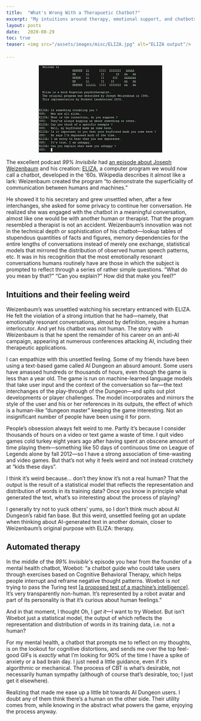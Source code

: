 ```yaml
---
title:  "What's Wrong With a Therapuetic Chatbot?"
excerpt: "My intuitions around therapy, emotional support, and chatbots."
layout: posts
date:   2020-08-29
toc: true
teaser: <img src="/assets/images/misc/ELIZA.jpg" alt="ELIZA output"/>

---
```

<center>

<img src="/assets/images/misc/ELIZA.jpg" alt="ELIZA output"/>

</center>

The excellent podcast *99% Invisibile* had [an episode about Joseph Weizenbaum](https://99percentinvisible.org/episode/the-eliza-effect/) and his creation: [ELIZA](https://en.wikipedia.org/wiki/ELIZA), a computer program we would now call a chatbot, developed in the ‘60s. Wikipedia describes it almost like a lark: Weizenbaum created the program “to demonstrate the superficiality of communication between humans and machines.”

He showed it to his secretary and grew unsettled when, after a few interchanges, she asked for some privacy to continue her conversation. He realized she was engaged with the chatbot in a meaningful conversation, almost like one would be with another human or therapist. That the program resembled a therapist is not an accident. Weizenbaum’s innovation was not in the technical depth or sophistication of his chatbot—lookup tables of stupendous quantities of facts and figures, memory dependencies for the entire lengths of conversations instead of merely one exchange, statistical models that mirrored the distribution of observed human speech patterns, etc. It was in his recognition that the most emotionally resonant conversations humans routinely have are those in which the subject is prompted to reflect through a series of rather simple questions. “What do you mean by that?” “Can you explain?” How did that make you feel?”

## Intuitions and their feeling weird

Weizenbaum’s was unsettled watching his secretary entranced with ELIZA. He felt the violation of a strong intuition that he had—namely, that emotionally resonant conversations, almost by definition, require a human interlocutor. And yet his chatbot was not human. The story with Weizenbaum is that he spent the remainder of his career on an anti-AI campaign, appearing at numerous conferences attacking AI, including their therapeutic applications.

I can empathize with this unsettled feeling. Some of my friends have been using a text-based game called AI Dungeon an absurd amount. Some users have amassed hundreds or thousands of hours, even though the game is less than a year old. The game is run on machine-learned language models that take user input and the context of the conversation so far—the text interchanges of the play-through of the Dungeon—and spits out plot developments or player challenges. The model incorporates and mirrors the style of the user and his or her references in its outputs, the effect of which is a human-like “dungeon master” keeping the game interesting. Not an insignificant number of people have been using it for porn.

People’s obsession always felt weird to me. Partly it’s because I consider thousands of hours on a video or text game a waste of time. I quit video games cold turkey eight years ago after having spent an obscene amount of time playing them—something like 50 days of continuous time on League of Legends alone by fall 2012—so I have a strong association of time-wasting and video games. But that’s not why it feels weird and not instead crotchety at “kids these days”.

I think it’s weird because… don’t they know it’s not a real human? That the output is the result of a statistical model that reflects the representation and distribution of words in its training data? Once you know in principle what generated the text, what’s so interesting about the process of playing?

I generally try not to yuck others’ yums, so I don’t think much about AI Dungeon’s rabid fan base. But this weird, unsettled feeling got an update when thinking about AI-generated text in another domain, closer to Weizenbaum’s original purpose with ELIZA: therapy.

## Automated therapy

In the middle of the *99% Invisible*'s episode you hear from the founder of a mental health chatbot, Woebot: “a chatbot guide who could take users through exercises based on Cognitive Behavioral Therapy, which helps people interrupt and reframe negative thought patterns. Woebot is *not* trying to pass the Turing test [[a proposed test of a machine’s intelligence]](https://en.wikipedia.org/wiki/Turing_test). It’s very transparently non-human. It’s represented by a robot avatar and part of its personality is that it’s curious about human feelings.”

And in that moment, I thought Oh, I *get it*—I want to try Woebot. But isn’t Woebot just a statistical model, the output of which reflects the representation and distribution of words in its training data, i.e. not a human?

For my mental health, a chatbot that prompts me to reflect on my thoughts, is on the lookout for cognitive distortions, and sends me over the top feel-good GIFs   is *exactly* what I’m looking for 90% of the time I have a spike of anxiety or a bad brain day. I just need a little guidance, even if it’s algorithmic or mechanical. The process of CBT is what’s desirable, not necessarily human sympathy (although of course that’s desirable, too; I just get it elsewhere).

Realizing that made me ease up a little bit towards AI Dungeon users. I doubt any of them think there’s a human on the other side. Their utility comes from, while knowing in the abstract what powers the game, enjoying the process anyway.
